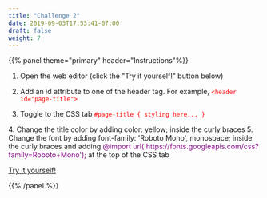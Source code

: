 ```yaml
---
title: "Challenge 2"
date: 2019-09-03T17:53:41-07:00
draft: false
weight: 7
---
```


{{% panel theme="primary" header="Instructions"%}}

1. Open the web editor (click the "Try it yourself!" button below)
2. Add an id attribute to one of the header tag. For example, 
<font color="red">`<header id="page-title">`</font>

3. Toggle to the CSS tab
<font color="red">`#page-title
{
  styling here...
}`
</font>
4. Change the title color by adding color: yellow; inside the curly braces
5. Change the font by adding font-family: 'Roboto Mono', monospace; inside the curly braces and adding <span style="color:purple">@import url('https://fonts.googleapis.com/css?family=Roboto+Mono');</span> at the top of the CSS tab
                            
<a class="my-2 mx-4 btn btn-info" href="https://codepen.io/Sunny-Dee/pen/qgvpQE" target="_blank">Try it yourself!</a>

{{% /panel %}}